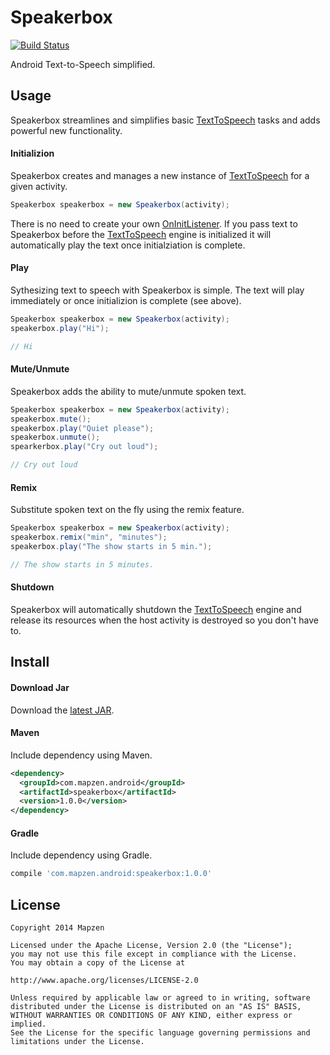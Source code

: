 # Speakerbox

[![Build Status](https://travis-ci.org/mapzen/speakerbox.svg?branch=master)](https://travis-ci.org/mapzen/speakerbox)

Android Text-to-Speech simplified.

## Usage

Speakerbox streamlines and simplifies basic [TextToSpeech][1] tasks and adds powerful new functionality.

#### Initializion

Speakerbox creates and manages a new instance of [TextToSpeech][1] for a given activity.
```java
Speakerbox speakerbox = new Speakerbox(activity);
```

There is no need to create your own [OnInitListener][2]. If you pass text to Speakerbox before the [TextToSpeech][1] engine is initialized it will automatically play the text once initialziation is complete.

#### Play

Sythesizing text to speech with Speakerbox is simple. The text will play immediately or once initializion is complete (see above).

```java
Speakerbox speakerbox = new Speakerbox(activity);
speakerbox.play("Hi");

// Hi
```

#### Mute/Unmute

Speakerbox adds the ability to mute/unmute spoken text.

```java
Speakerbox speakerbox = new Speakerbox(activity);
speakerbox.mute();
speakerbox.play("Quiet please");
speakerbox.unmute();
spearkerbox.play("Cry out loud");

// Cry out loud
```

#### Remix

Substitute spoken text on the fly using the remix feature.

```java
Speakerbox speakerbox = new Speakerbox(activity);
speakerbox.remix("min", "minutes");
speakerbox.play("The show starts in 5 min.");

// The show starts in 5 minutes.
```

#### Shutdown

Speakerbox will automatically shutdown the [TextToSpeech][1] engine and release its resources when the host activity is destroyed so you don't have to.

## Install

#### Download Jar

Download the [latest JAR][3].

#### Maven

Include dependency using Maven.

```xml
<dependency>
  <groupId>com.mapzen.android</groupId>
  <artifactId>speakerbox</artifactId>
  <version>1.0.0</version>
</dependency>
```

#### Gradle

Include dependency using Gradle.

```groovy
compile 'com.mapzen.android:speakerbox:1.0.0'
```

## License

```
Copyright 2014 Mapzen

Licensed under the Apache License, Version 2.0 (the "License");
you may not use this file except in compliance with the License.
You may obtain a copy of the License at

http://www.apache.org/licenses/LICENSE-2.0

Unless required by applicable law or agreed to in writing, software
distributed under the License is distributed on an "AS IS" BASIS,
WITHOUT WARRANTIES OR CONDITIONS OF ANY KIND, either express or implied.
See the License for the specific language governing permissions and
limitations under the License.
```

[1]: https://developer.android.com/reference/android/speech/tts/TextToSpeech.html
[2]: https://developer.android.com/reference/android/speech/tts/TextToSpeech.OnInitListener.html
[3]: #
